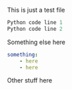 This is just a test file

```python
Python code line 1
Python code line 2
```

Something else here
```yaml
something:
    - here
    - here
```

Other stuff here
